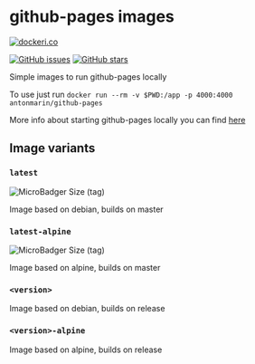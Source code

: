 # github-pages images

[![dockeri.co](http://dockeri.co/image/antonmarin/github-pages)](https://hub.docker.com/r/antonmarin/github-pages/)

[![GitHub issues](https://img.shields.io/github/issues/antonmarin/github-pages.svg "GitHub issues")](https://github.com/nodejs/docker-node)
[![GitHub stars](https://img.shields.io/github/stars/antonmarin/github-pages.svg "GitHub stars")](https://github.com/nodejs/docker-node)

Simple images to run github-pages locally

To use just run `docker run --rm -v $PWD:/app -p 4000:4000 antonmarin/github-pages`

More info about starting github-pages locally you can find [here](https://help.github.com/articles/setting-up-your-github-pages-site-locally-with-jekyll/)

## Image variants

### `latest`

![MicroBadger Size (tag)](https://img.shields.io/microbadger/image-size/antonmarin/github-pages/latest.svg)

Image based on debian, builds on master

### `latest-alpine`

![MicroBadger Size (tag)](https://img.shields.io/microbadger/image-size/antonmarin/github-pages/latest-alpine.svg)

Image based on alpine, builds on master

### `<version>`

Image based on debian, builds on release

### `<version>-alpine`

Image based on alpine, builds on release
 
